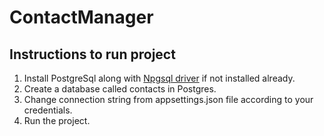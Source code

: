 # ContactManager

## Instructions to run project

1. Install PostgreSql along with [Npgsql driver](https://www.postgresql.org/download/) if not installed already.
2. Create a database called contacts in Postgres.
3. Change connection string from appsettings.json file according to your credentials.
4. Run the project.
